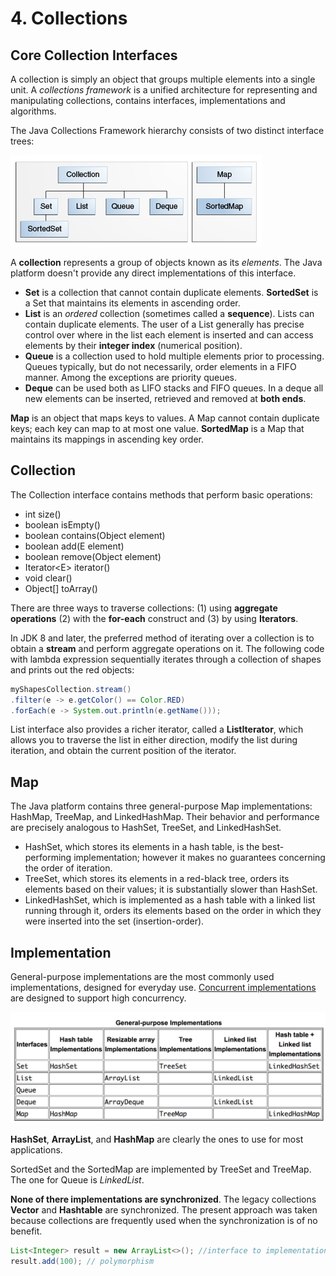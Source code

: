 # 4. Collections

## Core Collection Interfaces

A collection is simply an object that groups multiple elements into a single unit. A _collections framework_ is a unified architecture for representing and manipulating collections, contains interfaces, implementations and algorithms.

The Java Collections Framework hierarchy consists of two distinct interface trees:

![The core collection interfaces.](../.gitbook/assets/colls-coreinterfaces.gif)

A **collection** represents a group of objects known as its _elements_. The Java platform doesn't provide any direct implementations of this interface.

* **Set** is a collection that cannot contain duplicate elements. **SortedSet** is a Set that maintains its elements in ascending order.
* **List** is an _ordered_ collection \(sometimes called a **sequence**\). Lists can contain duplicate elements. The user of a List generally has precise control over where in the list each element is inserted and can access elements by their **integer index** \(numerical position\).
* **Queue** is a collection used to hold multiple elements prior to processing. Queues typically, but do not necessarily, order elements in a FIFO manner. Among the exceptions are priority queues.
* **Deque** can be used both as LIFO stacks and FIFO queues. In a deque all new elements can be inserted, retrieved and removed at **both ends**. 

**Map** is an object that maps keys to values. A Map cannot contain duplicate keys; each key can map to at most one value. **SortedMap** is a Map that maintains its mappings in ascending key order.

## Collection

The Collection interface contains methods that perform basic operations:

* int size\(\)
* boolean isEmpty\(\)
* boolean contains\(Object element\)
* boolean add\(E element\)
* boolean remove\(Object element\)
* Iterator&lt;E&gt; iterator\(\)
* void clear\(\)
* Object\[\] toArray\(\)

There are three ways to traverse collections: \(1\) using **aggregate operations** \(2\) with the **for-each** construct and \(3\) by using **Iterators**.

In JDK 8 and later, the preferred method of iterating over a collection is to obtain a **stream** and perform aggregate operations on it. The following code with lambda expression sequentially iterates through a collection of shapes and prints out the red objects:

```java
myShapesCollection.stream()
.filter(e -> e.getColor() == Color.RED)
.forEach(e -> System.out.println(e.getName()));
```

List interface also provides a richer iterator, called a **ListIterator**, which allows you to traverse the list in either direction, modify the list during iteration, and obtain the current position of the iterator.

## Map

The Java platform contains three general-purpose Map implementations: HashMap, TreeMap, and LinkedHashMap. Their behavior and performance are precisely analogous to HashSet, TreeSet, and LinkedHashSet.

* HashSet, which stores its elements in a hash table, is the best-performing implementation; however it makes no guarantees concerning the order of iteration.
* TreeSet, which stores its elements in a red-black tree, orders its elements based on their values; it is substantially slower than HashSet.
* LinkedHashSet, which is implemented as a hash table with a linked list running through it, orders its elements based on the order in which they were inserted into the set \(insertion-order\).

## Implementation

General-purpose implementations are the most commonly used implementations, designed for everyday use. [Concurrent implementations](concurrency.md#concurrent-collections) are designed to support high concurrency.

![](../.gitbook/assets/screen-shot-2018-05-29-at-16.37.48.png)

**HashSet**, **ArrayList**, and **HashMap** are clearly the ones to use for most applications.

SortedSet and the SortedMap are implemented by TreeSet and TreeMap. The one for Queue is _LinkedList_.

**None of there implementations are synchronized**. The legacy collections **Vector** and **Hashtable** are synchronized. The present approach was taken because collections are frequently used when the synchronization is of no benefit.

```java
List<Integer> result = new ArrayList<>(); //interface to implementation
result.add(100); // polymorphism
```



